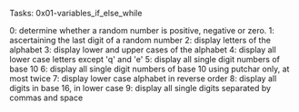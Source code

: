 Tasks: 0x01-variables_if_else_while

0: determine whether a random number is positive, negative or zero.
1: ascertaining the last digit of a random number
2: display letters of the alphabet
3: display lower and upper cases of the alphabet
4: display all lower case letters except 'q' and 'e'
5: display all single digit numbers of base 10
6: display all single digit numbers of base 10 using putchar only, at most twice
7: display lower case alphabet in reverse order
8: display all digits in base 16, in lower case
9: display all single digits separated by commas and space
